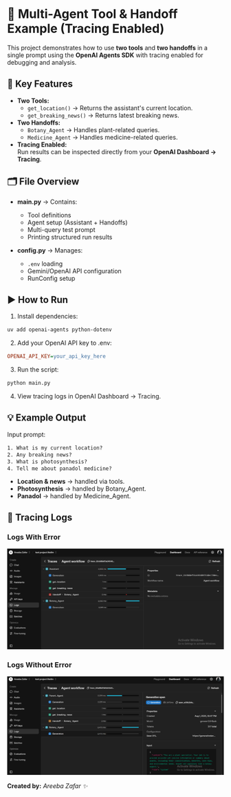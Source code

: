 # 🤖 Multi-Agent Tool & Handoff Example (Tracing Enabled)

This project demonstrates how to use **two tools** and **two handoffs** in a single prompt using the **OpenAI Agents SDK** with tracing enabled for debugging and analysis.

## 📌 Key Features
- **Two Tools:**
  - `get_location()` → Returns the assistant's current location.
  - `get_breaking_news()` → Returns latest breaking news.
- **Two Handoffs:**
  - `Botany_Agent` → Handles plant-related queries.
  - `Medicine_Agent` → Handles medicine-related queries.
- **Tracing Enabled:**  
  Run results can be inspected directly from your **OpenAI Dashboard → Tracing**.

## 🗂 File Overview
- **main.py** → Contains:
  - Tool definitions
  - Agent setup (Assistant + Handoffs)
  - Multi-query test prompt
  - Printing structured run results

- **config.py** → Manages:
  - `.env` loading
  - Gemini/OpenAI API configuration
  - RunConfig setup

## ▶️ How to Run

1. Install dependencies:

```bash
uv add openai-agents python-dotenv
```

2. Add your OpenAI API key to .env:

```ini
OPENAI_API_KEY=your_api_key_here
```

3. Run the script:

```bash
python main.py
```

4. View tracing logs in OpenAI Dashboard → Tracing.

## 💡 Example Output
Input prompt:

```pgsql
1. What is my current location?
2. Any breaking news?
3. What is photosynthesis?
4. Tell me about panadol medicine?
```

- **Location & news** → handled via tools.
- **Photosynthesis** → handled by Botany_Agent.
- **Panadol** → handled by Medicine_Agent.

## 📸 Tracing Logs

### Logs With Error

![Logs With Error](screenshots/logs_01.png)

### Logs Without Error

![Logs Without Error](screenshots/logs_02.png)


**Created by:** *Areeba Zafar ✨*


